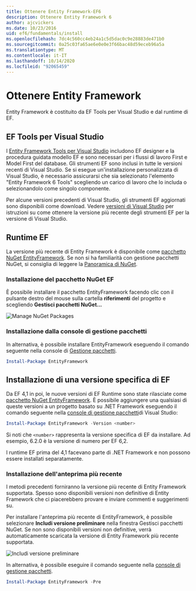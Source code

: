 ```yaml
---
title: Ottenere Entity Framework-EF6
description: Ottenere Entity Framework 6
author: ajcvickers
ms.date: 10/23/2016
uid: ef6/fundamentals/install
ms.openlocfilehash: 7dc4c560cc4eb24a1c5d5dac0c9e28883de471b0
ms.sourcegitcommit: 0a25c03fa65ae6e0e0e3f66bac48d59eceb96a5a
ms.translationtype: MT
ms.contentlocale: it-IT
ms.lasthandoff: 10/14/2020
ms.locfileid: "92065459"
---
```

# <a name="get-entity-framework"></a>Ottenere Entity Framework
Entity Framework è costituito da EF Tools per Visual Studio e dal runtime di EF.

## <a name="ef-tools-for-visual-studio"></a>EF Tools per Visual Studio

I [Entity Framework Tools per Visual Studio](/visualstudio/data-tools/entity-data-model-tools-in-visual-studio) includono EF designer e la procedura guidata modello EF e sono necessari per i flussi di lavoro First e Model First del database. Gli strumenti EF sono inclusi in tutte le versioni recenti di Visual Studio. Se si esegue un'installazione personalizzata di Visual Studio, è necessario assicurarsi che sia selezionato l'elemento "Entity Framework 6 Tools" scegliendo un carico di lavoro che lo includa o selezionandolo come singolo componente.

Per alcune versioni precedenti di Visual Studio, gli strumenti EF aggiornati sono disponibili come download. Vedere [versioni di Visual Studio](xref:ef6/what-is-new/visual-studio) per istruzioni su come ottenere la versione più recente degli strumenti EF per la versione di Visual Studio.

## <a name="ef-runtime"></a>Runtime EF

La versione più recente di Entity Framework è disponibile come [pacchetto NuGet EntityFramework](https://nuget.org/packages/EntityFramework/). Se non si ha familiarità con gestione pacchetti NuGet, si consiglia di leggere la [Panoramica di NuGet](/nuget/consume-packages/overview-and-workflow).

### <a name="installing-the-ef-nuget-package"></a>Installazione del pacchetto NuGet EF

È possibile installare il pacchetto EntityFramework facendo clic con il pulsante destro del mouse sulla cartella **riferimenti** del progetto e scegliendo **Gestisci pacchetti NuGet...**

![Manage NuGet Packages](~/ef6/media/managenugetpackages.png)

### <a name="installing-from-package-manager-console"></a>Installazione dalla console di gestione pacchetti

In alternativa, è possibile installare EntityFramework eseguendo il comando seguente nella console di [Gestione pacchetti](https://docs.nuget.org/docs/start-here/using-the-package-manager-console).

``` powershell
Install-Package EntityFramework
```

## <a name="installing-a-specific-version-of-ef"></a>Installazione di una versione specifica di EF

Da EF 4,1 in poi, le nuove versioni di EF Runtime sono state rilasciate come [pacchetto NuGet EntityFramework](https://www.nuget.org/packages/EntityFramework/). È possibile aggiungere una qualsiasi di queste versioni a un progetto basato su .NET Framework eseguendo il comando seguente nella [console di gestione pacchetti](https://docs.nuget.org/docs/start-here/using-the-package-manager-console)di Visual Studio:

``` powershell
Install-Package EntityFramework -Version <number>
```

Si noti che `<number>` rappresenta la versione specifica di EF da installare. Ad esempio, 6.2.0 è la versione di numero per EF 6,2.   

I runtime EF prima del 4,1 facevano parte di .NET Framework e non possono essere installati separatamente.

### <a name="installing-the-latest-preview"></a>Installazione dell'anteprima più recente

I metodi precedenti forniranno la versione più recente di Entity Framework supportata. Spesso sono disponibili versioni non definitive di Entity Framework che ci piacerebbero provare e inviare commenti e suggerimenti su.

Per installare l'anteprima più recente di EntityFramework, è possibile selezionare **Includi versione preliminare** nella finestra Gestisci pacchetti NuGet. Se non sono disponibili versioni non definitive, verrà automaticamente scaricata la versione di Entity Framework più recente supportata.

![Includi versione preliminare](~/ef6/media/includeprerelease.png)

In alternativa, è possibile eseguire il comando seguente nella [console di gestione pacchetti](https://docs.nuget.org/docs/start-here/using-the-package-manager-console).

``` powershell
Install-Package EntityFramework -Pre
```

